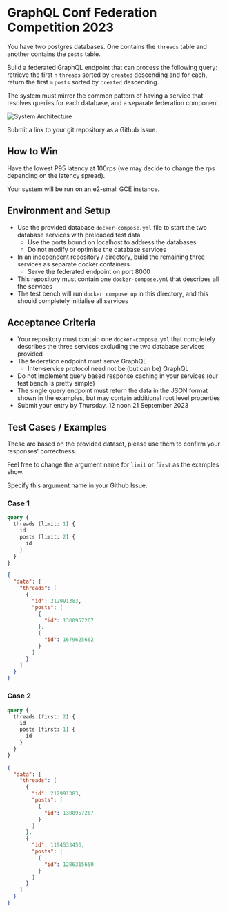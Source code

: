 # GraphQL Conf Federation Competition 2023

You have two postgres databases. One contains the `threads` table and another contains the `posts` table.

Build a federated GraphQL endpoint that can process the following query: retrieve the first `n` `threads` sorted by `created` descending and for each, return the first `m` `posts` sorted by `created` descending.

The system must mirror the common pattern of having a service that resolves queries for each database, and a separate federation component.

![System Architecture](https://github.com/hasura/graphqlconf-federation-competition-databases/blob/064dbe966586b28724e7dccc18eb6e3e552d36f6/architecture.png)

Submit a link to your git repository as a Github Issue.

## How to Win

Have the lowest P95 latency at 100rps (we may decide to change the rps depending on the latency spread).

Your system will be run on an e2-small GCE instance.

## Environment and Setup

- Use the provided database `docker-compose.yml` file to start the two database services with preloaded test data
  - Use the ports bound on localhost to address the databases
  - Do not modify or optimise the database services
- In an independent repository / directory, build the remaining three services as separate docker containers
  - Serve the federated endpoint on port 8000
- This repository must contain one `docker-compose.yml` that describes all the services
- The test bench will run `docker compose up` in this directory, and this should completely initialise all services

## Acceptance Criteria

- Your repository must contain one `docker-compose.yml` that completely describes the three services excluding the two database services provided
- The federation endpoint must serve GraphQL
  - Inter-service protocol need not be (but can be) GraphQL
- Do not implement query based response caching in your services (our test bench is pretty simple)
- The single query endpoint must return the data in the JSON format shown in the examples, but may contain additional root level properties
- Submit your entry by Thursday, 12 noon 21 September 2023

## Test Cases / Examples

These are based on the provided dataset, please use them to confirm your responses' correctness.

Feel free to change the argument name for `limit` or `first` as the examples show.

Specify this argument name in your Github Issue.

### Case 1

```graphql
query {
  threads (limit: 1) {
    id
    posts (limit: 2) {
      id
    }
  }
}
```

```json
{
  "data": {
    "threads": [
      {
        "id": 212991383,
        "posts": [
          {
            "id": 1300957267
          },
          {
            "id": 1679625662
          }
        ]
      }
    ]
  }
}
```

### Case 2

```graphql
query {
  threads (first: 2) {
    id
    posts (first: 1) {
      id
    }
  }
}
```

```json
{
  "data": {
    "threads": [
      {
        "id": 212991383,
        "posts": [
          {
            "id": 1300957267
          }
        ]
      },
      {
        "id": 1194533456,
        "posts": [
          {
            "id": 1206315650
          }
        ]
      }
    ]
  }
}
```
